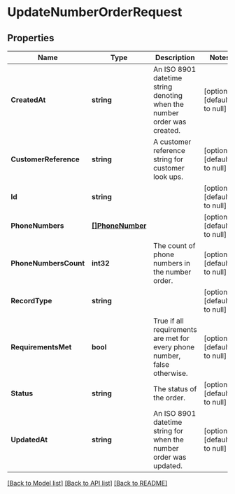 # UpdateNumberOrderRequest

## Properties
Name | Type | Description | Notes
------------ | ------------- | ------------- | -------------
**CreatedAt** | **string** | An ISO 8901 datetime string denoting when the number order was created. | [optional] [default to null]
**CustomerReference** | **string** | A customer reference string for customer look ups. | [optional] [default to null]
**Id** | **string** |  | [optional] [default to null]
**PhoneNumbers** | [**[]PhoneNumber**](PhoneNumber.md) |  | [optional] [default to null]
**PhoneNumbersCount** | **int32** | The count of phone numbers in the number order. | [optional] [default to null]
**RecordType** | **string** |  | [optional] [default to null]
**RequirementsMet** | **bool** | True if all requirements are met for every phone number, false otherwise. | [optional] [default to null]
**Status** | **string** | The status of the order. | [optional] [default to null]
**UpdatedAt** | **string** | An ISO 8901 datetime string for when the number order was updated. | [optional] [default to null]

[[Back to Model list]](../README.md#documentation-for-models) [[Back to API list]](../README.md#documentation-for-api-endpoints) [[Back to README]](../README.md)

